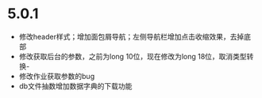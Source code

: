 # 5.0.1
- 修改header样式；增加面包屑导航；左侧导航栏增加点击收缩效果，去掉底部
- 修改获取后台的参数，之前为long 10位，现在修改为long 18位，取消类型转换-
- 修改作业获取参数的bug
- db文件抽数增加数据字典的下载功能

